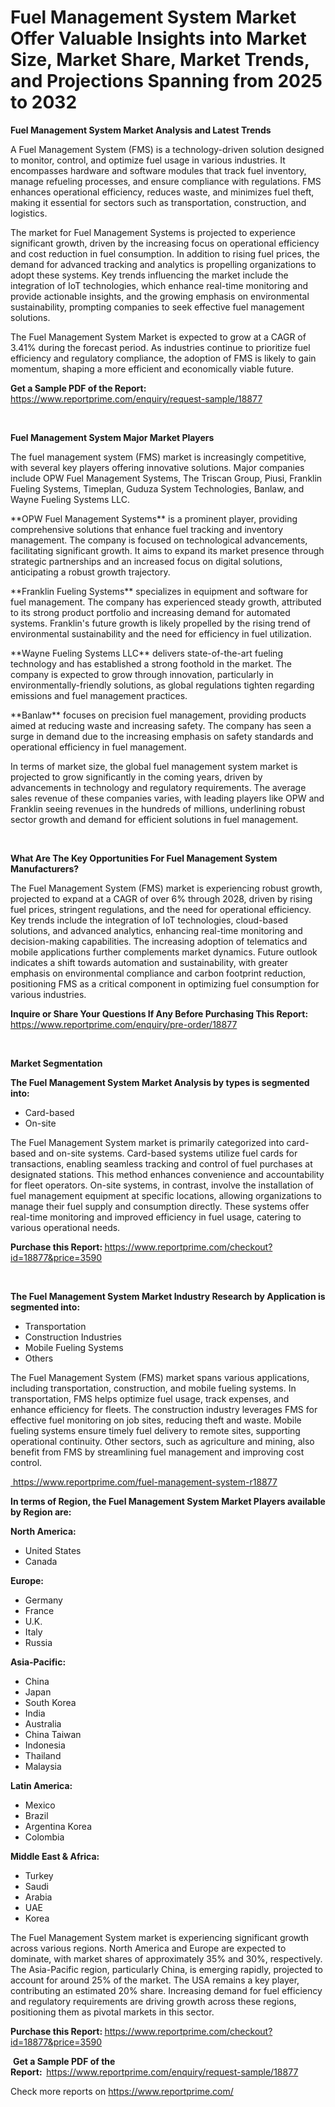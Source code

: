 <p><h1>Fuel Management System Market Offer Valuable Insights into Market Size, Market Share, Market Trends, and Projections Spanning from 2025 to 2032</h1></p><p><strong>Fuel Management System Market Analysis and Latest Trends</strong></p>
<p><p>A Fuel Management System (FMS) is a technology-driven solution designed to monitor, control, and optimize fuel usage in various industries. It encompasses hardware and software modules that track fuel inventory, manage refueling processes, and ensure compliance with regulations. FMS enhances operational efficiency, reduces waste, and minimizes fuel theft, making it essential for sectors such as transportation, construction, and logistics.</p><p>The market for Fuel Management Systems is projected to experience significant growth, driven by the increasing focus on operational efficiency and cost reduction in fuel consumption. In addition to rising fuel prices, the demand for advanced tracking and analytics is propelling organizations to adopt these systems. Key trends influencing the market include the integration of IoT technologies, which enhance real-time monitoring and provide actionable insights, and the growing emphasis on environmental sustainability, prompting companies to seek effective fuel management solutions.</p><p>The Fuel Management System Market is expected to grow at a CAGR of 3.41% during the forecast period. As industries continue to prioritize fuel efficiency and regulatory compliance, the adoption of FMS is likely to gain momentum, shaping a more efficient and economically viable future.</p></p>
<p><strong>Get a Sample PDF of the Report:&nbsp;</strong> <a href="https://www.reportprime.com/enquiry/request-sample/18877?utm_campaign=3212&utm_medium=2&utm_source=Github&utm_content=ia&utm_term=19032025&utm_id=fuel-management-system">https://www.reportprime.com/enquiry/request-sample/18877</a></p>
<p>&nbsp;</p>
<p><strong>Fuel Management System Major Market Players</strong></p>
<p><p>The fuel management system (FMS) market is increasingly competitive, with several key players offering innovative solutions. Major companies include OPW Fuel Management Systems, The Triscan Group, Piusi, Franklin Fueling Systems, Timeplan, Guduza System Technologies, Banlaw, and Wayne Fueling Systems LLC.</p><p>**OPW Fuel Management Systems** is a prominent player, providing comprehensive solutions that enhance fuel tracking and inventory management. The company is focused on technological advancements, facilitating significant growth. It aims to expand its market presence through strategic partnerships and an increased focus on digital solutions, anticipating a robust growth trajectory.</p><p>**Franklin Fueling Systems** specializes in equipment and software for fuel management. The company has experienced steady growth, attributed to its strong product portfolio and increasing demand for automated systems. Franklin's future growth is likely propelled by the rising trend of environmental sustainability and the need for efficiency in fuel utilization.</p><p>**Wayne Fueling Systems LLC** delivers state-of-the-art fueling technology and has established a strong foothold in the market. The company is expected to grow through innovation, particularly in environmentally-friendly solutions, as global regulations tighten regarding emissions and fuel management practices.</p><p>**Banlaw** focuses on precision fuel management, providing products aimed at reducing waste and increasing safety. The company has seen a surge in demand due to the increasing emphasis on safety standards and operational efficiency in fuel management.</p><p>In terms of market size, the global fuel management system market is projected to grow significantly in the coming years, driven by advancements in technology and regulatory requirements. The average sales revenue of these companies varies, with leading players like OPW and Franklin seeing revenues in the hundreds of millions, underlining robust sector growth and demand for efficient solutions in fuel management.</p></p>
<p>&nbsp;</p>
<p><strong>What Are The Key Opportunities For Fuel Management System Manufacturers?</strong></p>
<p><p>The Fuel Management System (FMS) market is experiencing robust growth, projected to expand at a CAGR of over 6% through 2028, driven by rising fuel prices, stringent regulations, and the need for operational efficiency. Key trends include the integration of IoT technologies, cloud-based solutions, and advanced analytics, enhancing real-time monitoring and decision-making capabilities. The increasing adoption of telematics and mobile applications further complements market dynamics. Future outlook indicates a shift towards automation and sustainability, with greater emphasis on environmental compliance and carbon footprint reduction, positioning FMS as a critical component in optimizing fuel consumption for various industries.</p></p>
<p><strong>Inquire or Share Your Questions If Any Before Purchasing This Report:</strong> <a href="https://www.reportprime.com/enquiry/pre-order/18877?utm_campaign=3212&utm_medium=2&utm_source=Github&utm_content=ia&utm_term=19032025&utm_id=fuel-management-system">https://www.reportprime.com/enquiry/pre-order/18877</a></p>
<p>&nbsp;</p>
<p><strong>Market Segmentation</strong></p>
<p><strong>The Fuel Management System Market Analysis by types is segmented into:</strong></p>
<p><ul><li>Card-based</li><li>On-site</li></ul></p>
<p><p>The Fuel Management System market is primarily categorized into card-based and on-site systems. Card-based systems utilize fuel cards for transactions, enabling seamless tracking and control of fuel purchases at designated stations. This method enhances convenience and accountability for fleet operators. On-site systems, in contrast, involve the installation of fuel management equipment at specific locations, allowing organizations to manage their fuel supply and consumption directly. These systems offer real-time monitoring and improved efficiency in fuel usage, catering to various operational needs.</p></p>
<p><strong>Purchase this Report:&nbsp;</strong><a href="https://www.reportprime.com/checkout?id=18877&price=3590&utm_campaign=3212&utm_medium=2&utm_source=Github&utm_content=ia&utm_term=19032025&utm_id=fuel-management-system">https://www.reportprime.com/checkout?id=18877&price=3590</a></p>
<p>&nbsp;</p>
<p><strong>The Fuel Management System Market Industry Research by Application is segmented into:</strong></p>
<p><ul><li>Transportation</li><li>Construction Industries</li><li>Mobile Fueling Systems</li><li>Others</li></ul></p>
<p><p>The Fuel Management System (FMS) market spans various applications, including transportation, construction, and mobile fueling systems. In transportation, FMS helps optimize fuel usage, track expenses, and enhance efficiency for fleets. The construction industry leverages FMS for effective fuel monitoring on job sites, reducing theft and waste. Mobile fueling systems ensure timely fuel delivery to remote sites, supporting operational continuity. Other sectors, such as agriculture and mining, also benefit from FMS by streamlining fuel management and improving cost control.</p></p>
<p><a href="https://www.reportprime.com/fuel-management-system-r18877?utm_campaign=3212&utm_medium=2&utm_source=Github&utm_content=ia&utm_term=19032025&utm_id=fuel-management-system">&nbsp;https://www.reportprime.com/fuel-management-system-r18877</a></p>
<p><strong>In terms of Region, the Fuel Management System Market Players available by Region are:</strong></p>
<p>
    <p> <strong> North America: </strong>
        <ul>
            <li>United States</li>
            <li>Canada</li>
        </ul>
        </p> 
    <p> <strong> Europe: </strong>
        <ul>
            <li>Germany</li>
            <li>France</li>
            <li>U.K.</li>
            <li>Italy</li>
            <li>Russia</li>
        </ul>
        </p> 
    <p> <strong> Asia-Pacific: </strong>
        <ul>
            <li>China</li>
            <li>Japan</li>
            <li>South Korea</li>
            <li>India</li>
            <li>Australia</li>
            <li>China Taiwan</li>
            <li>Indonesia</li>
            <li>Thailand</li>
            <li>Malaysia</li>
        </ul>
        </p> 
    <p> <strong> Latin America: </strong>
        <ul>
            <li>Mexico</li>
            <li>Brazil</li>
            <li>Argentina Korea</li>
            <li>Colombia</li>
        </ul>
        </p> 
    <p> <strong> Middle East & Africa: </strong>
        <ul>
            <li>Turkey</li>
            <li>Saudi</li>
            <li>Arabia</li>
            <li>UAE</li>
            <li>Korea</li>
        </ul>
    </p>
    </p>
<p><p>The Fuel Management System market is experiencing significant growth across various regions. North America and Europe are expected to dominate, with market shares of approximately 35% and 30%, respectively. The Asia-Pacific region, particularly China, is emerging rapidly, projected to account for around 25% of the market. The USA remains a key player, contributing an estimated 20% share. Increasing demand for fuel efficiency and regulatory requirements are driving growth across these regions, positioning them as pivotal markets in this sector.</p></p>
<p><strong>Purchase this Report: </strong><a href="https://www.reportprime.com/checkout?id=18877&price=3590&utm_campaign=3212&utm_medium=2&utm_source=Github&utm_content=ia&utm_term=19032025&utm_id=fuel-management-system">https://www.reportprime.com/checkout?id=18877&price=3590</a></p>
<p>&nbsp;<strong>Get a Sample PDF of the Report:&nbsp;&nbsp;</strong><a href="https://www.reportprime.com/enquiry/request-sample/18877?utm_campaign=3212&utm_medium=2&utm_source=Github&utm_content=ia&utm_term=19032025&utm_id=fuel-management-system">https://www.reportprime.com/enquiry/request-sample/18877</a></p>
<p><strong></strong></p>
<p>Check more reports on <a href="https://www.reportprime.com/?utm_campaign=3212&utm_medium=2&utm_source=Github&utm_content=ia&utm_term=19032025&utm_id=fuel-management-system">https://www.reportprime.com/</a></p>
